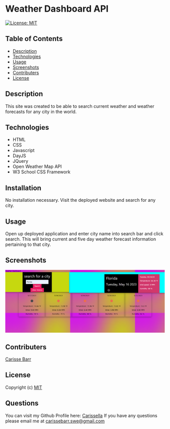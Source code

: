 # Weather Dashboard API

[![License: MIT](https://img.shields.io/badge/License-MIT-yellow.svg)](https://opensource.org/licenses/MIT)

 ## Table of Contents 

  * [Description](#description)
  * [Technologies](#technologies)
  * [Usage](#usage)
  * [Screenshots](#screenshots)
  * [Contributers](#contributers)
  * [License](#license)

## Description

This site was created to be able to search current weather and weather forecasts for any city in the world.

## Technologies

* HTML
* CSS
* Javascript
* DayJS
* JQuery
* Open Weather Map API
* W3 School CSS Framework

## Installation

No installation necessary. Visit the deployed website and search for any city.

## Usage

Open up deployed application and enter city name into search bar and click search. This will bring current and five day weather forecast information pertaining to that city.

## Screenshots

![screenshot of the weather website in use](./Assets/2023-05-16.png)

## Contributers

 [Carisse Barr](https://github.com/carissella)

 ## License

 Copyright (c) [MIT](https://opensource.org/licences/MIT)

 ## Questions 

  You can visit my Github Profile here: [Carissella](https://github.com/carissella) 
  If you have any questions please email me at carissebarr.swe@gmail.com